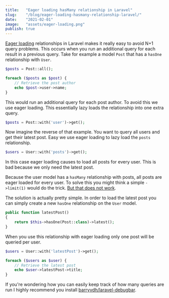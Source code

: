 ```yaml
---
title:   "Eager loading hasMany relationship in Laravel"
slug:    "/blog/eager-loading-hasmany-relationship-laravel/"
date:    "2021-02-01"
image:   "assets/eager-loading.png"
publish: true
---
```


[Eager loading](https://laravel.com/docs/8.x/eloquent-relationships#eager-loading) relationships in Laravel makes it
really easy to avoid N+1 query problems. This occurs when you run an additional query for each result in a previous
query. Take for example a model `Post` that has a `hasOne` relationship with `User`.

```php
$posts = Post::all();

foreach ($posts as $post) {
    // Retrieve the post author
    echo $post->user->name;
}
```

This would run an additional query for each post author. To avoid this we use eager loading. This essentially lazy loads
the relationship into one extra query.

```php
$posts = Post::with('user')->get();
```

Now imagine the reverse of that example. You want to query all users and get their latest post. Easy we use eager
loading to lazy load the `posts` relationship.

```php
$users = User::with('posts')->get();
```

In this case eager loading causes to load all posts for every user. This is bad because we only need the latest post.

Because the user model has a `hasMany` relationship with posts, all posts are eager loaded for every user. To solve this
you might think a simple `->limit(1)` would do the
trick. [But that does not work](https://laravel.com/docs/8.x/eloquent-relationships#constraining-eager-loads).

The solution is actually pretty simple. In order to load the latest post you can simply create a new `hasOne`
relationship on the `User` model.

```php
public function latestPost()
{
    return $this->hasOne(Post::class)->latest();
}
```

When you use this relationship with eager loading only one post will be queried per user.

```php
$users = User::with('latestPost')->get();

foreach ($users as $user) {
    // Retrieve the latest post
    echo $user->latestPost->title;
}
```

If you're wondering how you can easily keep track of how many queries are run I highly recommend you
install [barryvdh/laravel-debugbar](https://github.com/barryvdh/laravel-debugbar).
